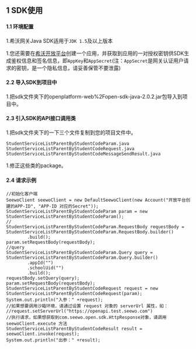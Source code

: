 ## 1 SDK使用

#### 1.1 环境配置

1.希沃网关Java SDK适用于`JDK 1.5`及以上版本

1.您还需要在[希沃开放平台](http://open.seewo.com/#/console)创建一个应用，并获取到应用的一对授权密钥供SDK生成鉴权信息和签名信息，即`AppKey`和`AppSecret`(注：`AppSecret`是网关认证用户请求的密钥，是一个隐私信息，请妥善保管不要泄露)

#### 2.2 导入SDK到项目中

1.把sdk文件夹下的openplatform-web%2Fopen-sdk-java-2.0.2.jar包导入到项目中。

#### 2.3 引入SDK的API接口调用类

1.把sdk文件夹下的一下三个文件复制到您的项目文件中。

```
StudentServiceListParentByStudentCodeParam.java
StudentServiceListParentByStudentCodeRequest.java
StudentServiceListParentByStudentCodeMessageSendResult.java
```

1.修正这些类的package。

#### 2.4 请求示例

```
//初始化客户端
SeewoClient seewoClient = new DefaultSeewoClient(new Account("开放平台创建的APP-ID", "APP-ID 对应的Secret"));
StudentServiceListParentByStudentCodeParam param = new StudentServiceListParentByStudentCodeParam();
//
StudentServiceListParentByStudentCodeParam.RequestBody requestBody = StudentServiceListParentByStudentCodeParam.RequestBody.builder()
        .build();
param.setRequestBody(requestBody);
//query
StudentServiceListParentByStudentCodeParam.Query query = StudentServiceListParentByStudentCodeParam.Query.builder()
        .appId("")
        .schoolUid("")
        .build();
requestBody.setQuery(query);
param.setRequestBody(requestBody);
StudentServiceListParentByStudentCodeRequest request = new StudentServiceListParentByStudentCodeRequest(param);
System.out.println("入参：" +request);
//如果想要调用沙箱环境，请通过设置 request 对象的 serverUrl 属性，如：
//request.setServerUrl("https://openapi.test.seewo.com")
//执行请求，如果想获取到com.seewo.open.sdk.HttpResponse对象，请调用 seewoClient.execute 方法
StudentServiceListParentByStudentCodeResult result = seewoClient.invoke(request);
System.out.println("出参：" +result);
```